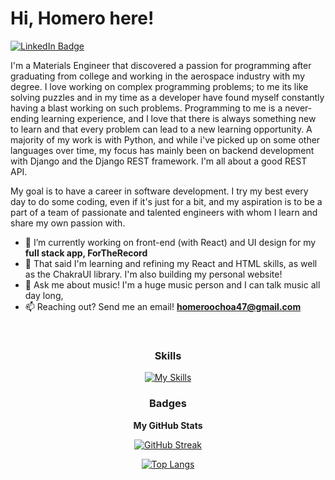 <h1>Hi, Homero here!</h1>
 
<a href="https://www.linkedin.com/in/homero-ochoa-047/"><img src="https://img.shields.io/badge/LinkedIn-blue?style=for-the-badge&logo=linkedin&logoColor=white" alt="LinkedIn Badge"></a>
 
<p>I'm a Materials Engineer that discovered a passion for programming after graduating from college and working in the aerospace industry with my degree. I love working on complex programming problems; to me its like solving puzzles and in my time as a developer have found myself constantly having a blast working on such problems. Programming to me is a never-ending learning experience, and I love that there is always something new to learn and that every problem can lead to a new learning opportunity. A majority of my work is with Python, and while i've picked up on some other languages over time, my focus has mainly been on backend development with Django and the Django REST framework. I'm all about a good REST API.</p>
 
<p>My goal is to have a career in software development. I try my best every day to do some coding, even if it's just for a bit, and my aspiration is to be a part of a team of passionate and talented engineers with whom I learn and share my own passion with.</p>

- 🔭 I’m currently working on front-end (with React) and UI design for my **full stack app, ForTheRecord**
- 🌱 That said I'm learning and refining my React and HTML skills, as well as the ChakraUI library. I'm also building my personal website!
- 💬 Ask me about music! I'm a huge music person and I can talk music all day long,
- 📫 Reaching out? Send me an email! **homeroochoa47@gmail.com**

</br>

<div align="center">
 
### Skills

[![My Skills](https://skillicons.dev/icons?i=py,django,js,react,html,css,bootstrap,postgres)](https://skillicons.dev)

 ### Badges

<b>My GitHub Stats</b>

[![GitHub Streak](http://github-readme-streak-stats.herokuapp.com?user=homeroochoa47&theme=dark&background=000000)](https://git.io/streak-stats)

[![Top Langs](https://github-readme-stats.vercel.app/api/top-langs/?username=homeroochoa47&layout=compact&theme=vision-friendly-dark)](https://github.com/anuraghazra/github-readme-stats)

</div>
